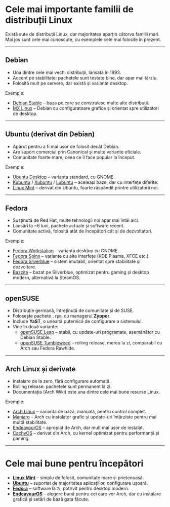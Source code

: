 # Cele mai importante familii de distribuții Linux

Există sute de distribuții Linux, dar majoritatea aparțin câtorva familii mari.  
Mai jos sunt cele mai cunoscute, cu exemplele cele mai folosite în prezent.  

---

## **Debian**

- Una dintre cele mai vechi distribuții, lansată în 1993.  
- Accent pe stabilitate: pachetele sunt testate bine, dar apar mai târziu.  
- Folosită mult pe servere, dar există și variante desktop.  

Exemple:  
- [Debian Stable](https://www.debian.org/) – baza pe care se construiesc multe alte distribuții.  
- [MX Linux](https://mxlinux.org/) – Debian cu configuratoare grafice și orientat spre utilizatori de desktop.  

---

## **Ubuntu (derivat din Debian)**

- Apărut pentru a fi mai ușor de folosit decât Debian.  
- Are suport comercial prin Canonical și multe variante oficiale.  
- Comunitate foarte mare, ceea ce îl face popular la început.  

Exemple:  
- [Ubuntu Desktop](https://ubuntu.com/desktop) – varianta standard, cu GNOME.  
- [Kubuntu](https://kubuntu.org/) / [Xubuntu](https://xubuntu.org/) / [Lubuntu](https://lubuntu.me/) – aceleași baze, dar cu interfețe diferite.  
- [Linux Mint](https://linuxmint.com/) – derivat din Ubuntu, foarte răspândit printre utilizatorii noi.  

---

## **Fedora**

- Susținută de Red Hat, multe tehnologii noi apar mai întâi aici.  
- Lansări la ~6 luni, pachete actuale și software recent.  
- Comunitate activă, folosită atât de începători cât și de dezvoltatori.  

Exemple:  
- [Fedora Workstation](https://fedoraproject.org/workstation/) – varianta desktop cu GNOME.  
- [Fedora Spins](https://spins.fedoraproject.org/) – variante cu alte interfețe (KDE Plasma, XFCE etc.).  
- [Fedora Silverblue](https://silverblue.fedoraproject.org/) – sistem imutabil, orientat spre stabilitate și dezvoltare.  
- [Bazzite](https://bazzite.gg/) – bazat pe Silverblue, optimizat pentru gaming și desktop modern, alternativă la SteamOS.  

---

## **openSUSE**

- Distribuție germană, întreținută de comunitate și de SUSE.  
- Folosește pachete `.rpm`, cu managerul **Zypper**.  
- Include **YaST**, o unealtă puternică de configurare a sistemului.  
- Vine în două variante:  
  - [openSUSE Leap](https://get.opensuse.org/leap/) – stabil, cu update-uri programate, asemănător cu Debian Stable.  
  - [openSUSE Tumbleweed](https://get.opensuse.org/tumbleweed/) – rolling release, mereu la zi, comparabil cu Arch sau Fedora Rawhide.  

---

## **Arch Linux și derivate**

- Instalare de la zero, fără configurare automată.  
- Rolling release: pachetele sunt permanent la zi.  
- Documentația (Arch Wiki) este una dintre cele mai bune resurse Linux.  

Exemple:  
- [Arch Linux](https://archlinux.org/) – varianta de bază, manuală, pentru control complet.  
- [Manjaro](https://manjaro.org/) – Arch cu instalator grafic și update-uri întârziate pentru mai multă stabilitate.  
- [EndeavourOS](https://endeavouros.com/) – apropiat de Arch, dar mult mai ușor de instalat.  
- [CachyOS](https://cachyos.org/) – derivat din Arch, cu kernel optimizat pentru performanță și gaming.  

---

# **Cele mai bune pentru începători**

- [**Linux Mint**](https://linuxmint.com/) – simplu de folosit, comunitate mare și prietenoasă.  
- [**Ubuntu**](https://ubuntu.com/desktop) – suportat de majoritatea aplicațiilor, configurare ușoară.  
- [**Fedora**](https://fedoraproject.org/workstation/) – software la zi, potrivit pentru desktop modern.  
- [**EndeavourOS**](https://endeavouros.com/) – alegere bună pentru cei care vor Arch, dar cu instalare grafică și setări de bază gata făcute.  
